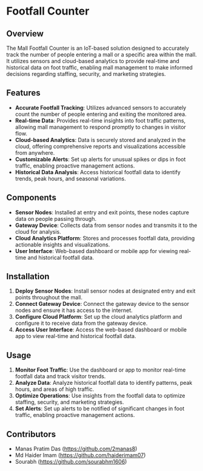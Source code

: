 # Footfall Counter

## Overview
The Mall Footfall Counter is an IoT-based solution designed to accurately track the number of people entering a mall or a specific area within the mall. It utilizes sensors and cloud-based analytics to provide real-time and historical data on foot traffic, enabling mall management to make informed decisions regarding staffing, security, and marketing strategies.

## Features
- **Accurate Footfall Tracking**: Utilizes advanced sensors to accurately count the number of people entering and exiting the monitored area.
- **Real-time Data**: Provides real-time insights into foot traffic patterns, allowing mall management to respond promptly to changes in visitor flow.
- **Cloud-based Analytics**: Data is securely stored and analyzed in the cloud, offering comprehensive reports and visualizations accessible from anywhere.
- **Customizable Alerts**: Set up alerts for unusual spikes or dips in foot traffic, enabling proactive management actions.
- **Historical Data Analysis**: Access historical footfall data to identify trends, peak hours, and seasonal variations.

## Components
- **Sensor Nodes**: Installed at entry and exit points, these nodes capture data on people passing through.
- **Gateway Device**: Collects data from sensor nodes and transmits it to the cloud for analysis.
- **Cloud Analytics Platform**: Stores and processes footfall data, providing actionable insights and visualizations.
- **User Interface**: Web-based dashboard or mobile app for viewing real-time and historical footfall data.

## Installation
1. **Deploy Sensor Nodes**: Install sensor nodes at designated entry and exit points throughout the mall.
2. **Connect Gateway Device**: Connect the gateway device to the sensor nodes and ensure it has access to the internet.
3. **Configure Cloud Platform**: Set up the cloud analytics platform and configure it to receive data from the gateway device.
4. **Access User Interface**: Access the web-based dashboard or mobile app to view real-time and historical footfall data.

## Usage
1. **Monitor Foot Traffic**: Use the dashboard or app to monitor real-time footfall data and track visitor trends.
2. **Analyze Data**: Analyze historical footfall data to identify patterns, peak hours, and areas of high traffic.
3. **Optimize Operations**: Use insights from the footfall data to optimize staffing, security, and marketing strategies.
4. **Set Alerts**: Set up alerts to be notified of significant changes in foot traffic, enabling proactive management actions.

## Contributors
- Manas Pratim Das (https://github.com/2manas8)
- Md Haider Imam (https://github.com/haiderimam07)
- Sourabh (https://github.com/sourabhm1606)
